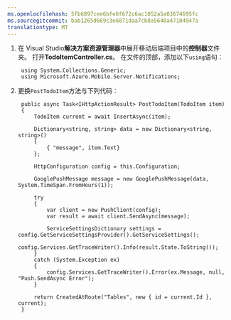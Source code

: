 ```yaml
---
ms.openlocfilehash: 5fb6897cee6bfe6f672c6ac1052a5a83674695fc
ms.sourcegitcommit: bab1265d669c3e6871daa7cb8a5640a47104947a
translationtype: MT
---
```

1. 在 Visual Studio**解决方案资源管理器**中展开移动后端项目中的**控制器**文件夹。 打开**TodoItemController.cs**。 在文件的顶部，添加以下`using`语句︰

        using System.Collections.Generic;        
        using Microsoft.Azure.Mobile.Server.Notifications;


2. 更换`PostTodoItem`方法与下列代码︰  
        
        public async Task<IHttpActionResult> PostTodoItem(TodoItem item)
        {
            TodoItem current = await InsertAsync(item);

            Dictionary<string, string> data = new Dictionary<string, string>()
            {
                { "message", item.Text}
            };

            HttpConfiguration config = this.Configuration;

            GooglePushMessage message = new GooglePushMessage(data, System.TimeSpan.FromHours(1));

            try
            {
                var client = new PushClient(config);
                var result = await client.SendAsync(message);

                ServiceSettingsDictionary settings = config.GetServiceSettingsProvider().GetServiceSettings();
                config.Services.GetTraceWriter().Info(result.State.ToString());
            }
            catch (System.Exception ex)
            {
                config.Services.GetTraceWriter().Error(ex.Message, null, "Push.SendAsync Error");
            }

            return CreatedAtRoute("Tables", new { id = current.Id }, current);
        }

